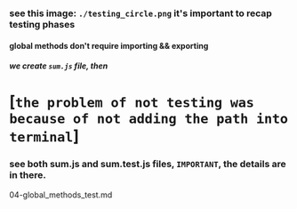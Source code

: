 ### see this image: `./testing_circle.png` it's important to recap testing phases

#### global methods don't require importing && exporting
##### we create `sum.js` file, then 
# [`the problem of not testing was because of not adding the path into terminal`]

### see both sum.js and sum.test.js files, `IMPORTANT`, the details are in there.

04-global_methods_test.md

####